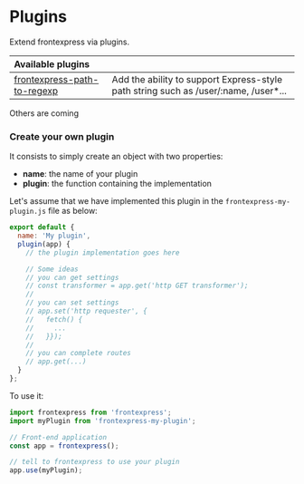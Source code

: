 # Plugins

Extend frontexpress via plugins.

|Available plugins||
|:------|:------|
| [frontexpress-path-to-regexp](https://github.com/camelaissani/frontexpress-path-to-regexp) | Add the ability to support Express-style path string such as /user/:name, /user*... |

Others are coming

### Create your own plugin

It consists to simply create an object with two properties:
- **name**: the name of your plugin
- **plugin**: the function containing the implementation

Let's assume that we have implemented this plugin in the `frontexpress-my-plugin.js` file as below:

```js
export default {
  name: 'My plugin',
  plugin(app) {
    // the plugin implementation goes here

    // Some ideas
    // you can get settings
    // const transformer = app.get('http GET transformer');
    //
    // you can set settings
    // app.set('http requester', {
    //   fetch() {
    //     ...
    //   }});
    //
    // you can complete routes
    // app.get(...)
  }
};
```

To use it:

```js
import frontexpress from 'frontexpress';
import myPlugin from 'frontexpress-my-plugin';

// Front-end application
const app = frontexpress();

// tell to frontexpress to use your plugin
app.use(myPlugin);
```